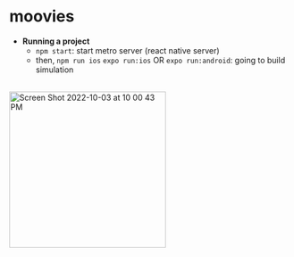 # moovies

- **Running a project**
  - `npm start`: start metro server (react native server)
  - then, `npm run ios` `expo run:ios` OR `expo run:android`: going to build simulation

<br/>


<img width="280" alt="Screen Shot 2022-10-03 at 10 00 43 PM" src="https://user-images.githubusercontent.com/2341775/193582817-2dd394e4-6518-463c-8803-66a74599da0e.png">

